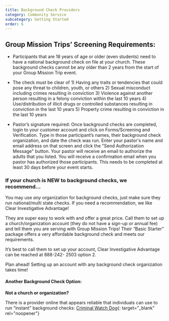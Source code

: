 ```yaml
---
title: Background Check Providers
category: Community Service
subcategory: Getting Started
order: 6
---
```


## Group Mission Trips’ Screening Requirements:&nbsp;

* Participants that are 18 years of age or older (even students) need to have a national background check on file at your church. These background checks cannot be any older than 2 years from the start of your Group Mission Trip event.

* The check must be clear of 1) Having any traits or tendencies that could pose any threat to children, youth, or others 2) Sexual misconduct including crimes resulting in conviction 3) Violence against another person resulting in a felony conviction within the last 10 years 4) Use/distribution of illicit drugs or controlled substances resulting in conviction in the last 10 years 5) Property crime resulting in conviction in the last 10 years

* Pastor’s signature required: Once background checks are completed, login to your customer account and click on Forms/Screening and Verification. Type in those participant’s names, their background check organization, and date the check was run. Enter your pastor's name and email address on that screen and click the "Send Authorization Message" button. Your pastor will receive an email to authorize the adults that you listed. You will receive a confirmation email when you pastor has authorized those participants. This needs to be completed at least 30 days before your event starts.

### If your church is NEW to background checks, we recommend…&nbsp;

You may use *any* organization for background checks, just make sure they run national/multi state checks. If you need a recommendation, we like Clear Investigative Advantage\!&nbsp;

They are super easy to work with and offer a great price. Call them to set up a church/organization account (they do not have a sign-up or annual fee) and tell them you are serving with Group Mission Trips\! Their “Basic Starter” package offers a very affordable background check and meets our requirements.

It’s best to call them to set up your account, Clear Investigative Advantage can be reached at 888-242- 2503 option 2.&nbsp;

Plan ahead\! Setting up an account with any background check organization takes time\!&nbsp;

#### Another Background Check Option:

**Not a church or organization?&nbsp;**

There is a provider online that appears reliable that individuals can use to run “instant” background checks: [Criminal Watch Dog](https://www.criminalwatchdog.com/){: target="_blank" rel="noopener"}
